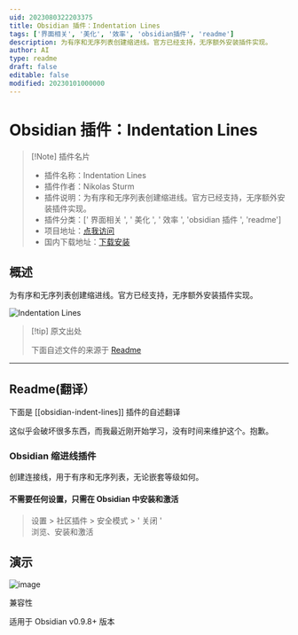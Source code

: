 ```yaml
---
uid: 2023080322203375
title: Obsidian 插件：Indentation Lines
tags: ['界面相关', '美化', '效率', 'obsidian插件', 'readme']
description: 为有序和无序列表创建缩进线。官方已经支持，无序额外安装插件实现。
author: AI
type: readme
draft: false
editable: false
modified: 20230101000000
---
```


# Obsidian 插件：Indentation Lines

> [!Note] 插件名片
> - 插件名称：Indentation Lines
> - 插件作者：Nikolas Sturm
> - 插件说明：为有序和无序列表创建缩进线。官方已经支持，无序额外安装插件实现。
> - 插件分类：[' 界面相关 ', ' 美化 ', ' 效率 ', 'obsidian 插件 ', 'readme']
> - 项目地址：[点我访问](https://github.com/Arch-Storm/obsidian-indent-lines)
> - 国内下载地址：[下载安装](https://pkmer.cn/products/plugin/pluginMarket/?obsidian-indent-lines)

## 概述

为有序和无序列表创建缩进线。官方已经支持，无序额外安装插件实现。

![Indentation Lines](https://cdn.pkmer.cn/covers/obsidian-indent-lines.PNG!pkmer)

> [!tip] 原文出处
>
>下面自述文件的来源于 [Readme](https://ghproxy.net/https://raw.githubusercontent.com/Arch-Storm/obsidian-indent-lines/main/README.md)
>

---

## Readme(翻译）

下面是 [[obsidian-indent-lines]] 插件的自述翻译

这似乎会破坏很多东西，而我最近刚开始学习，没有时间来维护这个。抱歉。

### Obsidian 缩进线插件

创建连接线，用于有序和无序列表，无论嵌套等级如何。

#### 不需要任何设置，只需在 Obsidian 中安装和激活

> 设置 > 社区插件 > 安全模式 > ' 关闭 '<br/>
> 浏览、安装和激活

## 演示

![image](https://user-images.githubusercontent.com/42775469/117072649-114a0b00-ad31-11eb-85fe-125afbd4f0bf.png)

兼容性

适用于 Obsidian v0.9.8+ 版本
